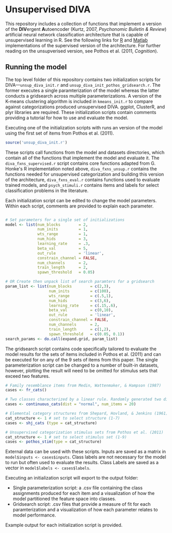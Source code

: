 # Unsupervised DIVA
This repository includes a collection of functions that implement a version of the **DIV**ergent **A**utoencoder (Kurtz, 2007, *Psychonomic Bulletin & Review*) artificial neural network classification architecture that is capable of unsupervised learning in R. See the following links for [R](https://github.com/ghonk/divaR) and [Matlab](https://github.com/nolanbconaway/DIVA) implementations of the supervised version of the architecture. For further reading on the unsupverised version, see Pothos et al. (2011, *Cognition*). 

## Running the model
The top level folder of this repository contains two initialization scripts for DIVA&mdash;`unsup_diva_init.r` and `unsup_diva_init_pothos_gridsearch.r`. The former executes a single paramterization of the model whereas the latter conducts a gridsearch across multiple parameterizations. A version of the K-means clustering algorithm is included in `kmeans_init.r` to compare against categorizations produced unsupervised DIVA. ggplot, ClusterR, and plyr libraries are required. These initialization scripts contain comments providing a tutorial for how to use and evaluate the model.

Executing one of the initialization scripts with runs an version of the model using the first set of items from Pothos et al. (2011). 

```r
source('unsup_diva_init.r')
```
These scripts call functions from the model and datasets directories, which contain all of the functions that implement the model and evaluate it. The  `diva_fxns_supervised.r` script contains core functions adapted from G. Honke's R implementation noted above, `diva_fxns_unsup.r` contains the functions needed for unsupervised categorization and building this version of the architecture, `diva_fxns_eval.r` contains functions used to evaluate trained models, and `psych_stimuli.r` contains items and labels for select classification problems in the literature.

Each initialization script can be edited to change the model parameters. Within each script, comments are provided to explain each parameter.

```r

# Set parameters for a single set of initializations
model <- list(num_blocks        = 2,      
              num_inits         = 1,        
              wts_range         = 1,         
              num_hids          = 3,        
              learning_rate     = .3,       
              beta_val          = 5,        
              out_rule          = 'linear', 
              constrain_channel = FALSE, 
              num_channels      = 2,          
              train_length      = 2,          
              spawn_threshold   = 0.05)

# OR Create then unpack list of search paramters for a gridsearch
param_list <- list(num_blocks        = c(2,3),       
                   num_inits         = c(100),
                   wts_range         = c(.5,1),
                   num_hids          = c(3,6),
                   learning_rate     = c(.15,.6),
                   beta_val          = c(0,10),
                   out_rule          = 'linear',
                   constrain_channel = FALSE,
                   num_channels      = 2,
                   train_length      = c(1,2),
                   spawn_threshold   = c(0.05, 0.1))                                           
search_params <- do.call(expand.grid, param_list)

```

The gridsearch script contains code specifically tailored to evaluate the model results for the sets of items included in Pothos et al. (2011) and can be executed for on any of the 9 sets of items from this paper. The single parameterization script can be changed to a number of built-in datasets, however, plotting the result will need to be omitted for stimulus sets that exceed two features.

```r
# Family resemblance items from Medin, Wattenmaker, & Hampson (1987)
cases <- fr_cats()

# Two classes characterized by a linear rule. Randomly generated two dimensional items. 
cases <- continuous_cats(dist = "normal", num_items = 20)

# Elemental category structures from Shepard, Hovland, & Jenkins (1961) 
cat_structure <- 1 # set to select structure (1-7)
cases <- shj_cats (type = cat_structure)

# Unsupervised categorization stimulus sets from Pothos et al. (2011)
cat_structure <- 1 # set to select stimulus set (1-9)
cases <- pothos_stim(type = cat_structure)

```
External data can be used with these scripts. Inputs are saved as a matrix in `model$inputs <- cases$inputs`. Class labels are not necessary for the model to run but often used to evaluate the results. Class Labels are saved as a vector in `model$labels <- cases$labels`.

Executing an initialization script will export to the output folder:
<ul>
<li> Single parameterization script: a .csv file containing the class assignments produced for each item and a visualization of how the model partitioned the feature space into classes. </li>
<li> Gridsearch script: .csv files that provide a measure of fit for each paramterization and a visualization of how each parameter relates to model performance.</li>
</ul>
Example output for each initialization script is provided.
